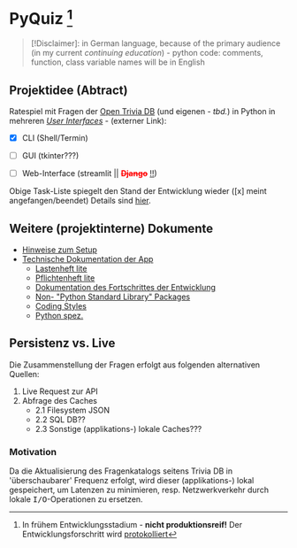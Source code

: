 # PyQuiz <DEV> [^1]
>[!Disclaimer]: in German language, because of the primary audience (in my current <em>continuing education</em>) - python code: comments, function, class variable names will be in English

## Projektidee (Abtract)
Ratespiel  mit Fragen der [Open Trivia DB](https://opentdb.com/) (und eigenen - <i>tbd.</i>) in Python in mehreren <i>[User Interfaces](https://en.wikipedia.org/wiki/User_interface)</i> - (externer Link):

- [x] CLI (Shell/Termin)
- [ ] GUI (tkinter???)
- [ ] Web-Interface (streamlit || <del style="color:red;font-weight:bold">Django</del> <ins>!!</ins>)


Obige Task-Liste spiegelt den Stand der Entwicklung wieder ([x] meint angefangen/beendet) Details sind [hier](doq/change_history.md).

## Weitere (projektinterne) Dokumente


- [Hinweise zum Setup](doq/setup.md) 
- [Technische Dokumentation der App](doq/dad.md) 
    - [Lastenheft lite](doq/reqspec.md)
    - [Pflichtenheft lite](doq/sysspec.md)
    - [Dokumentation des Fortschrittes der Entwicklung](doq/change_history.md)
    - [Non- "Python Standard Library" Packages](doq/non_psl_libs.md)
    - [Coding Styles](doq/ccc.md)
    - [Python spez.](doq/pydesign.md)




## Persistenz vs. Live

Die Zusammenstellung der Fragen erfolgt aus folgenden alternativen Quellen:

1. Live Request zur API
2. Abfrage des Caches
    - 2.1 Filesystem JSON
    - 2.2 SQL DB??
    - 2.3 Sonstige (applikations-) lokale Caches???

### Motivation

Da die Aktualisierung des Fragenkatalogs seitens Trivia DB in 'überschaubarer' Frequenz erfolgt, wird dieser (applikations-) lokal gespeichert, um Latenzen
zu minimieren, resp. Netzwerkverkehr durch lokale <kbd>I/O</kbd>-Operationen zu ersetzen.

[^1]: In frühem Entwicklungsstadium - **nicht produktionsreif!**
Der Entwicklungsforschritt wird [protokolliert](doq/change_history.md)